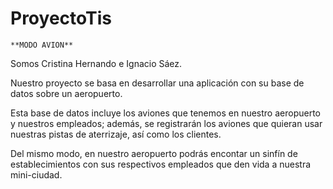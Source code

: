 # ProyectoTis
```
**MODO AVION**
```
Somos Cristina Hernando e Ignacio Sáez.

Nuestro proyecto se basa en desarrollar una aplicación con su base de datos sobre un aeropuerto.

Esta base de datos incluye los aviones que tenemos en nuestro aeropuerto y nuestros empleados; además, se registrarán los aviones que quieran usar nuestras pistas de aterrizaje, así como los clientes.

Del mismo modo, en nuestro aeropuerto podrás encontar un sinfín de establecimientos con sus respectivos empleados que den vida a nuestra mini-ciudad.



